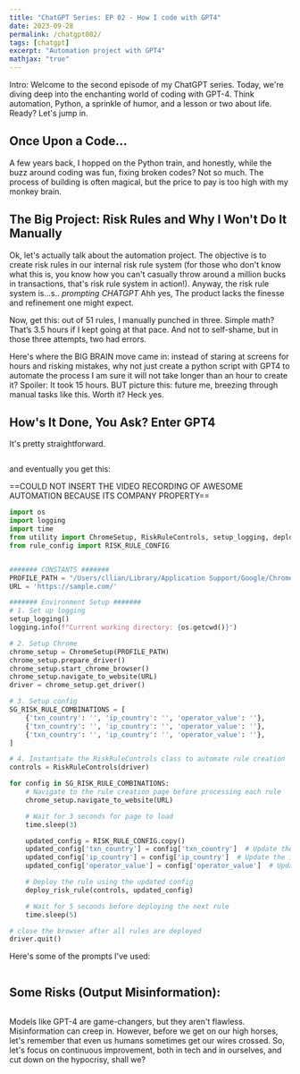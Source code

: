 ```yaml
---
title: "ChatGPT Series: EP 02 - How I code with GPT4"
date: 2023-09-28
permalink: /chatgpt002/
tags: [chatgpt]
excerpt: "Automation project with GPT4"
mathjax: "true"
---
```


Intro: Welcome to the second episode of my ChatGPT series. Today, we're diving deep into the enchanting world of coding with GPT-4. Think automation, Python, a sprinkle of humor, and a lesson or two about life. Ready? Let's jump in.

## Once Upon a Code...
A few years back, I hopped on the Python train, and honestly, while the buzz around coding was fun, fixing broken codes? Not so much.
The process of building is often magical, but the price to pay is too high with my monkey brain.

## The Big Project: Risk Rules and Why I Won't Do It Manually
Ok, let's actually talk about the automation project. 
The objective is to create risk rules in our internal risk rule system (for those who don't know what this is, you know how you can't casually throw around a million bucks in transactions, that's risk rule system in action!). Anyway, the risk rule system is...s.. *prompting CHATGPT* Ahh yes, The product lacks the finesse and refinement one might expect.

Now, get this: out of 51 rules, I manually punched in three. Simple math? That’s 3.5 hours if I kept going at that pace. And not to self-shame, but in those three attempts, two had errors. 

Here's where the BIG BRAIN move came in: instead of staring at screens for hours and risking mistakes, why not just create a python script with GPT4 to automate the process I am sure it will not take longer than an hour to create it? Spoiler: It took 15 hours. BUT picture this: future me, breezing through manual tasks like this. Worth it? Heck yes.


## How's It Done, You Ask? Enter GPT4
It's pretty straightforward. 

<img src="{{ site.url }}{{ site.baseurl }}/assets/images/posts/gpt002/first_prompt.png" alt="">

and eventually you get this:

==COULD NOT INSERT THE VIDEO RECORDING OF AWESOME AUTOMATION BECAUSE ITS COMPANY PROPERTY==

```python
import os
import logging
import time
from utility import ChromeSetup, RiskRuleControls, setup_logging, deploy_risk_rule
from rule_config import RISK_RULE_CONFIG


####### CONSTANTS #######
PROFILE_PATH = "/Users/cllian/Library/Application Support/Google/Chrome/Profile 2"
URL = 'https://sample.com/'

####### Environment Setup #######
# 1. Set up logging
setup_logging()
logging.info(f"Current working directory: {os.getcwd()}")

# 2. Setup Chrome
chrome_setup = ChromeSetup(PROFILE_PATH)
chrome_setup.prepare_driver()
chrome_setup.start_chrome_browser()
chrome_setup.navigate_to_website(URL)
driver = chrome_setup.get_driver()

# 3. Setup config
SG_RISK_RULE_COMBINATIONS = [
    {'txn_country': '', 'ip_country': '', 'operator_value': ''},
    {'txn_country': '', 'ip_country': '', 'operator_value': ''},
    {'txn_country': '', 'ip_country': '', 'operator_value': ''},
]

# 4. Instantiate the RiskRuleControls class to automate rule creation
controls = RiskRuleControls(driver)

for config in SG_RISK_RULE_COMBINATIONS:
    # Navigate to the rule creation page before processing each rule
    chrome_setup.navigate_to_website(URL)

    # Wait for 3 seconds for page to load 
    time.sleep(3)

    updated_config = RISK_RULE_CONFIG.copy()
    updated_config['txn_country'] = config['txn_country']  # Update the txn_country
    updated_config['ip_country'] = config['ip_country']  # Update the ip_country
    updated_config['operator_value'] = config['operator_value']  # Update the operator_value

    # Deploy the rule using the updated config
    deploy_risk_rule(controls, updated_config)

    # Wait for 5 seconds before deploying the next rule
    time.sleep(5)

# close the browser after all rules are deployed
driver.quit()

```

Here's some of the prompts I've used: 

<img src="{{ site.url }}{{ site.baseurl }}/assets/images/posts/gpt002/sample_01.png" alt="">
<br>
<img src="{{ site.url }}{{ site.baseurl }}/assets/images/posts/gpt002/sample_02.png" alt="">
<br>
<img src="{{ site.url }}{{ site.baseurl }}/assets/images/posts/gpt002/sample_03.png" alt="">
<br>
<img src="{{ site.url }}{{ site.baseurl }}/assets/images/posts/gpt002/sample_04.png" alt="">
<br>
<img src="{{ site.url }}{{ site.baseurl }}/assets/images/posts/gpt002/sample_05.png" alt="">



## Some Risks (Output Misinformation):

<img src="{{ site.url }}{{ site.baseurl }}/assets/images/posts/gpt002/misinformation_01.png" alt="">
<br>
<img src="{{ site.url }}{{ site.baseurl }}/assets/images/posts/gpt002/misinformation_02.png" alt="">

Models like GPT-4 are game-changers, but they aren't flawless. Misinformation can creep in. However, before we get on our high horses, let's remember that even us humans sometimes get our wires crossed. So, let's focus on continuous improvement, both in tech and in ourselves, and cut down on the hypocrisy, shall we?

